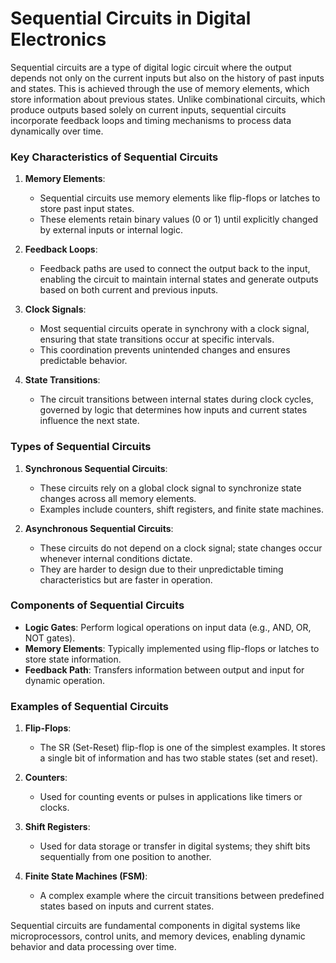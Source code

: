 # Sequential Circuits in Digital Electronics

Sequential circuits are a type of digital logic circuit where the output depends not only on the current inputs but also on the history of past inputs and states. This is achieved through the use of memory elements, which store information about previous states. Unlike combinational circuits, which produce outputs based solely on current inputs, sequential circuits incorporate feedback loops and timing mechanisms to process data dynamically over time.

### Key Characteristics of Sequential Circuits

1. **Memory Elements**:
   - Sequential circuits use memory elements like flip-flops or latches to store past input states.
   - These elements retain binary values (0 or 1) until explicitly changed by external inputs or internal logic.

2. **Feedback Loops**:
   - Feedback paths are used to connect the output back to the input, enabling the circuit to maintain internal states and generate outputs based on both current and previous inputs.

3. **Clock Signals**:
   - Most sequential circuits operate in synchrony with a clock signal, ensuring that state transitions occur at specific intervals.
   - This coordination prevents unintended changes and ensures predictable behavior.

4. **State Transitions**:
   - The circuit transitions between internal states during clock cycles, governed by logic that determines how inputs and current states influence the next state.

### Types of Sequential Circuits

1. **Synchronous Sequential Circuits**:
   - These circuits rely on a global clock signal to synchronize state changes across all memory elements.
   - Examples include counters, shift registers, and finite state machines.
   
2. **Asynchronous Sequential Circuits**:
   - These circuits do not depend on a clock signal; state changes occur whenever internal conditions dictate.
   - They are harder to design due to their unpredictable timing characteristics but are faster in operation.

### Components of Sequential Circuits

- **Logic Gates**: Perform logical operations on input data (e.g., AND, OR, NOT gates).
- **Memory Elements**: Typically implemented using flip-flops or latches to store state information.
- **Feedback Path**: Transfers information between output and input for dynamic operation.

### Examples of Sequential Circuits

1. **Flip-Flops**:
   - The SR (Set-Reset) flip-flop is one of the simplest examples. It stores a single bit of information and has two stable states (set and reset).
   
2. **Counters**:
   - Used for counting events or pulses in applications like timers or clocks.
   
3. **Shift Registers**:
   - Used for data storage or transfer in digital systems; they shift bits sequentially from one position to another.

4. **Finite State Machines (FSM)**:
   - A complex example where the circuit transitions between predefined states based on inputs and current states.

Sequential circuits are fundamental components in digital systems like microprocessors, control units, and memory devices, enabling dynamic behavior and data processing over time.
